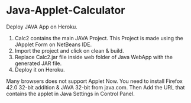 # Java-Applet-Calculator

Deploy JAVA App on Heroku.

1. Calc2 contains the main JAVA Project. This Project is made using the JApplet Form on NetBeans IDE.
2. Import the project and click on clean & build.
3. Replace Calc2.jar file inside web folder of Java WebApp with the generated JAR file.
4. Deploy it on Heroku.


Many browsers does not support Applet Now.
You need to install Firefox 42.0 32-bit addition & JAVA 32-bit from java.com.
Then Add the URL that contains the applet in Java Settings in Control Panel.
